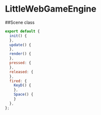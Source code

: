 # LittleWebGameEngine

##Scene class
```javascript
export default {
  init() {
  },
  update() {
  },
  render() {
  },
  pressed: {
  },
  released: {
  },
  fired: {
    KeyD() {
    },
    Space() {
    }
  },
};
```
